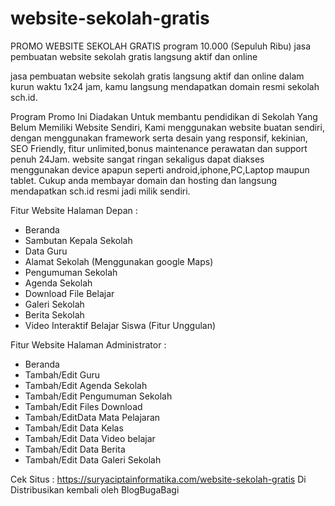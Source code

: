 # website-sekolah-gratis
PROMO WEBSITE SEKOLAH GRATIS program 10.000 (Sepuluh Ribu) jasa pembuatan website sekolah gratis langsung aktif dan online

jasa pembuatan website sekolah gratis langsung aktif dan online dalam kurun waktu 1x24 jam, kamu langsung mendapatkan domain resmi sekolah sch.id.

Program Promo Ini Diadakan Untuk membantu pendidikan di Sekolah Yang Belum Memiliki Website Sendiri, Kami menggunakan website buatan sendiri, dengan menggunakan framework serta desain yang responsif, kekinian, SEO Friendly, fitur unlimited,bonus maintenance perawatan dan support penuh 24Jam. website sangat ringan sekaligus dapat diakses menggunakan device apapun seperti android,iphone,PC,Laptop maupun tablet. Cukup anda membayar domain dan hosting dan langsung mendapatkan sch.id resmi jadi milik sendiri.

Fitur Website Halaman Depan :
- Beranda
- Sambutan Kepala Sekolah
- Data Guru
- Alamat Sekolah (Menggunakan google Maps)
- Pengumuman Sekolah 
- Agenda Sekolah 
- Download File Belajar
- Galeri Sekolah 
- Berita Sekolah 
- Video Interaktif Belajar Siswa (Fitur Unggulan)

Fitur Website Halaman Administrator : 
- Beranda
- Tambah/Edit Guru
- Tambah/Edit Agenda Sekolah
- Tambah/Edit Pengumuman Sekolah
- Tambah/Edit Files Download
- Tambah/EditData Mata Pelajaran 
- Tambah/Edit Data Kelas 
- Tambah/Edit Data Video belajar
- Tambah/Edit Data Berita
- Tambah/Edit Data Galeri Sekolah

Cek Situs : https://suryaciptainformatika.com/website-sekolah-gratis
Di Distribusikan kembali oleh BlogBugaBagi